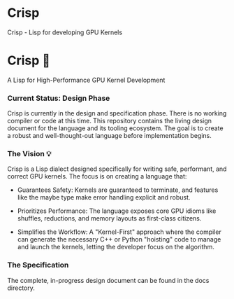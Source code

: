 # Crisp
Crisp - Lisp for developing GPU Kernels

Crisp 🚧
========
A Lisp for High-Performance GPU Kernel Development

### Current Status: Design Phase
Crisp is currently in the design and specification phase. There is no working compiler or code at this time. This repository contains the living design document for the language and its tooling ecosystem. The goal is to create a robust and well-thought-out language before implementation begins.

### The Vision 💡
Crisp is a Lisp dialect designed specifically for writing safe, performant, and correct GPU kernels. The focus is on creating a language that:

- Guarantees Safety: Kernels are guaranteed to terminate, and features like the maybe type make error handling explicit and robust.

- Prioritizes Performance: The language exposes core GPU idioms like shuffles, reductions, and memory layouts as first-class citizens.

- Simplifies the Workflow: A "Kernel-First" approach where the compiler can generate the necessary C++ or Python "hoisting" code to manage and launch the kernels, letting the developer focus on the algorithm.

### The Specification
The complete, in-progress design document can be found in the docs directory.